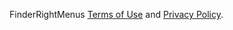 FinderRightMenus [Terms of Use](https://ybwdaisy.github.io/finder-right-menus/terms-of-use) and [Privacy Policy](https://ybwdaisy.github.io/finder-right-menus/privacy-policy).